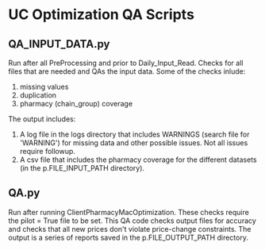 # UC Optimization QA Scripts

## QA_INPUT_DATA.py

Run after all PreProcessing and prior to Daily_Input_Read. Checks for all files that are needed and QAs the input data.
Some of the checks inlude:

1. missing values
1. duplication
1. pharmacy (chain_group) coverage

The output includes:
1. A log file in the logs directory that includes WARNINGS (search file for 'WARNING') for missing data and other possible issues. Not all issues require followup.
1. A csv file that includes the pharmacy coverage for the different datasets (in the p.FILE_INPUT_PATH directory).

## QA.py

Run after running ClientPharmacyMacOptimization. These checks require the pilot = True file to be set. This QA code checks output files for accuracy and checks that 
all new prices don't violate price-change constraints. The output is a series of reports saved in the p.FILE_OUTPUT_PATH directory. 

 